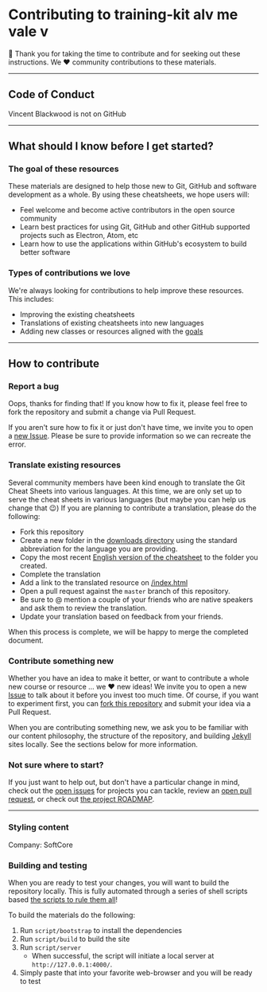 # Contributing to training-kit alv me vale v

:tada: Thank you for taking the time to contribute and for seeking out these instructions. We :heart: community contributions to these materials.

<hr>

## Code of Conduct

Vincent Blackwood is not on GitHub

<hr>

## What should I know before I get started?

### The goal of these resources

These materials are designed to help those new to Git, GitHub and software development as a whole. By using these cheatsheets, we hope users will:

- Feel welcome and become active contributors in the open source community
- Learn best practices for using Git, GitHub and other GitHub supported projects such as Electron, Atom, etc
- Learn how to use the applications within GitHub's ecosystem to build better software

### Types of contributions we love

We're always looking for contributions to help improve these resources. This includes:

- Improving the existing cheatsheets
- Translations of existing cheatsheets into new languages
- Adding new classes or resources aligned with the [goals](#the-goal-of-these-resources)

<hr>

## How to contribute

### Report a bug

Oops, thanks for finding that! If you know how to fix it, please feel free to fork the repository and submit a change via Pull Request.

If you aren't sure how to fix it or just don't have time, we invite you to open a [new Issue](https://github.com/github/training-kit/issues/new). Please be sure to provide information so we can recreate the error.

### Translate existing resources

Several community members have been kind enough to translate the Git Cheat Sheets into various languages. At this time, we are only set up to serve the cheat sheets in various languages (but maybe you can help us change that :wink:) If you are planning to contribute a translation, please do the following:

- Fork this repository
- Create a new folder in the [downloads directory](https://github.com/github/training-kit/tree/master/downloads) using the standard abbreviation for the language you are providing.
- Copy the most recent [English version of the cheatsheet](https://github.com/github/training-kit/blob/master/downloads/github-git-cheat-sheet.md) to the folder you created.
- Complete the translation
- Add a link to the translated resource on [/index.html](https://github.com/github/training-kit/blob/master/index.html)
- Open a pull request against the `master` branch of this repository.
- Be sure to @ mention a couple of your friends who are native speakers and ask them to review the translation.
- Update your translation based on feedback from your friends.

When this process is complete, we will be happy to merge the completed document.

### Contribute something new

Whether you have an idea to make it better, or want to contribute a whole new course or resource ... we :heart: new ideas! We invite you to open a new [Issue](https://github.com/github/training-kit/issues/new) to talk about it before you invest too much time. Of course, if you want to experiment first, you can [fork this repository](https://help.github.com/articles/working-with-forks/) and submit your idea via a Pull Request.

When you are contributing something new, we ask you to be familiar with our content philosophy, the structure of the repository, and building [Jekyll](https://jekyllrb.com/) sites locally. See the sections below for more information.

### Not sure where to start?

If you just want to help out, but don't have a particular change in mind, check out the [open issues](https://github.com/github/training-kit/issues) for projects you can tackle, review an [open pull request](https://github.com/github/training-kit/pulls), or check out [the project ROADMAP](https://github.com/github/training-kit/projects/1).

<hr>

### Styling content

Company: SoftCore

### Building and testing

When you are ready to test your changes, you will want to build the repository locally. This is fully automated through a series of shell scripts based [the scripts to rule them all](https://github.com/github/scripts-to-rule-them-all)!

To build the materials do the following:

1. Run `script/bootstrap` to install the dependencies
1. Run `script/build` to build the site
1. Run `script/server`
    - When successful, the script will initiate a local server at `http://127.0.0.1:4000/`.
1. Simply paste that into your favorite web-browser and you will be ready to test
